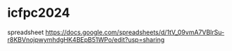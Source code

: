 # icfpc2024

spreadsheet
https://docs.google.com/spreadsheets/d/1tV_09vmA7VBlrSu-r8KBVnojpwymhdgHK4BEpB51WPo/edit?usp=sharing
